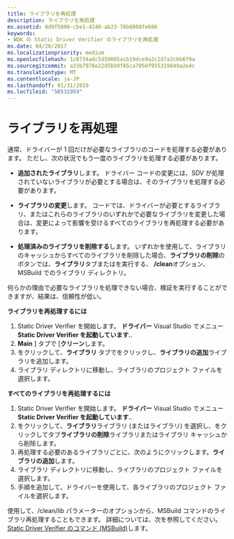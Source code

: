 ```yaml
---
title: ライブラリを再処理
description: ライブラリを再処理
ms.assetid: 8d9f5890-cbe1-4240-ab23-76b6008fe686
keywords:
- WDK の Static Driver Verifier のライブラリを再処理
ms.date: 04/20/2017
ms.localizationpriority: medium
ms.openlocfilehash: 1c0734adc5d59005acb19dce9a2c2d7a3cbb6f9a
ms.sourcegitcommit: a33b7978e22d5bb9f65ca7056f955319049a2e4c
ms.translationtype: MT
ms.contentlocale: ja-JP
ms.lasthandoff: 01/31/2019
ms.locfileid: "56531959"
---
```

# <a name="reprocessing-a-library"></a>ライブラリを再処理


通常、ドライバーが 1 回だけが必要なライブラリのコードを処理する必要があります。 ただし、次の状況でもう一度のライブラリを処理する必要があります。

-   **追加されたライブラリ**します。 ドライバー コードの変更には、SDV が処理されていないライブラリが必要とする場合は、そのライブラリを処理する必要があります。

-   **ライブラリの変更**します。 コードでは、ドライバーが必要とするライブラリ、またはこれらのライブラリのいずれかで必要なライブラリを変更した場合は、変更によって影響を受けるすべてのライブラリを再処理する必要があります。

-   **処理済みのライブラリを削除する**します。 いずれかを使用して、ライブラリのキャッシュからすべてのライブラリを削除した場合、**ライブラリの削除**のボタンでは、**ライブラリ**タブまたはを実行する、 **/clean**オプション、MSBuild でのライブラリ ディレクトリ。

何らかの理由で必要なライブラリを処理できない場合、検証を実行することができますが、結果は、信頼性が低い。

**ライブラリを再処理するには**

1.  Static Driver Verifier を開始します。 **ドライバー** Visual Studio でメニュー **Static Driver Verifier を起動しています.**.
2.  **Main** ] タブで [**クリーン**します。
3.  をクリックして、**ライブラリ** タブでをクリックし、**ライブラリの追加**ライブラリを追加します。
4.  ライブラリ ディレクトリに移動し、ライブラリのプロジェクト ファイルを選択します。

**すべてのライブラリを再処理するには**

1.  Static Driver Verifier を開始します。 **ドライバー** Visual Studio でメニュー **Static Driver Verifier を起動しています.**.
2.  をクリックして、**ライブラリ**ライブラリ (またはライブラリ) を選択し、をクリックしてタブ**ライブラリの削除**ライブラリまたはライブラリ キャッシュから削除します。
3.  再処理する必要のあるライブラリごとに、次のようにクリックします。**ライブラリの追加**します。
4.  ライブラリ ディレクトリに移動し、ライブラリのプロジェクト ファイルを選択します。
5.  手順を追加して、ドライバーを使用して、各ライブラリのプロジェクト ファイルを選択します。

使用して、/clean/lib パラメーターのオプションから、MSBuild コマンドのライブラリ再処理することもできます。 詳細については、次を参照してください。 [Static Driver Verifier のコマンド (MSBuild)](-static-driver-verifier-commands--msbuild-.md)します。

 

 





